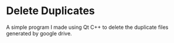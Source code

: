 # Delete Duplicates
A simple program I made using Qt C++ to delete the duplicate files generated by google drive.
